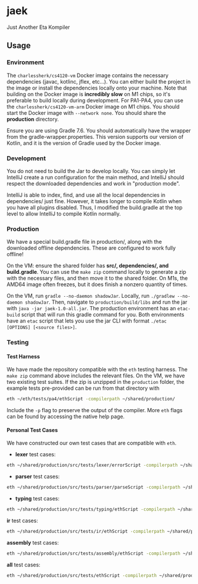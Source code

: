 # jaek
Just Another Eta Kompiler

## Usage

### Environment
The `charlessherk/cs4120-vm` Docker image contains the necessary dependencies (javac, kotlinc, jflex, etc...). You can either build the project in the image or install the dependencies locally onto your machine. Note that building on the Docker image is **incredibly slow** on M1 chips, so it's preferable to build locally during development. For PA1-PA4, you can use the `charlessherk/cs4120-vm-arm` Docker image on M1 chips. You should start the Docker image with `--network none`. You should share the **production** directory.

Ensure you are using Gradle 7.6. You should automatically have the wrapper from the gradle-wrapper.properties. This version supports our version of Kotlin, and it is the version of Gradle used by the Docker image.

### Development
You do not need to build the Jar to develop locally. You can simply let IntelliJ create a run configuration for the main method, and IntelliJ should respect the downloaded dependencies and work in "production mode".

IntelliJ is able to index, find, and use all the local dependencies in dependencies/ just fine. However, it takes longer to compile Kotlin when you have all plugins disabled. Thus, I modified the build.gradle at the top level to allow IntelliJ to compile Kotlin normally.

### Production
We have a special build.gradle file in production/, along with the downloaded offline dependencies. These are configured to work fully offline!

On the VM: ensure the shared folder has **src/, dependencies/, and build.gradle**.
You can use the `make zip` command locally to generate a zip with the necessary files, and then move it to the shared folder.
On M1s, the AMD64 image often freezes, but it does finish a nonzero quantity of times.

On the VM, run `gradle --no-daemon shadowJar`. Locally, run `./gradlew --no-daemon shadowJar`.
Then, navigate to `production/build/libs` and run the jar with `java -jar jaek-1.0-all.jar`.
The production environment has an `etac-build` script that will run this gradle command for you.
Both environments have an `etac` script that lets you use the jar CLI with format `./etac [OPTIONS] [<source files>]`.

### Testing
#### Test Harness
We have made the repository compatible with the `eth` testing harness. The `make zip` command above includes the relevant files. On the VM, we have two existing test suites.
If the zip is unzipped in the `production` folder, the example tests pre-provided can be run from that directory with 
```bash
eth ~/eth/tests/pa4/ethScript -compilerpath ~/shared/production/
```
Include the `-p` flag to preserve the output of the compiler.
More `eth` flags can be found by accessing the native help page.
#### Personal Test Cases
We have constructed our own test cases that are compatible with `eth`.
- **lexer** test cases:
```bash
eth ~/shared/production/src/tests/lexer/errorScript -compilerpath ~/shared/production/
```
- **parser** test cases:
```bash
eth ~/shared/production/src/tests/parser/parseScript -compilerpath ~/shared/production/
```
- **typing** test cases:
```bash
eth ~/shared/production/src/tests/typing/ethScript -compilerpath ~/shared/production/
```
**ir** test cases:
```bash
eth ~/shared/production/src/tests/ir/ethScript -compilerpath ~/shared/production/
```
**assembly** test cases:
```bash
eth ~/shared/production/src/tests/assembly/ethScript -compilerpath ~/shared/production/
```
**all** test cases:
```bash
eth ~/shared/production/src/tests/ethScript -compilerpath ~/shared/production/
```